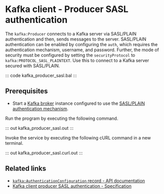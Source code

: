 # Kafka client - Producer SASL authentication

The `kafka:Producer` connects to a Kafka server via SASL/PLAIN authentication and then, sends messages to the server. SASL/PLAIN authentication can be enabled by configuring the `auth`, which requires the authentication mechanism, username, and password. Further, the mode of security must be configured by setting the `securityProtocol` to `kafka:PROTOCOL_SASL_PLAINTEXT`. Use this to connect to a Kafka server secured with SASL/PLAIN.

::: code kafka_producer_sasl.bal :::

## Prerequisites
- Start a [Kafka broker](https://kafka.apache.org/quickstart) instance configured to use the [SASL/PLAIN authentication mechanism](https://docs.confluent.io/platform/current/kafka/authentication_sasl/authentication_sasl_plain.html#sasl-plain-overview).

Run the program by executing the following command.

::: out kafka_producer_sasl.out :::

Invoke the service by executing the following cURL command in a new terminal.

::: out kafka_producer_sasl.curl.out :::

## Related links
- [`kafka:AuthenticationConfiguration` record - API documentation](https://lib.ballerina.io/ballerinax/kafka/latest/records/AuthenticationConfiguration)
- [Kafka client producer SASL authentication - Specification](https://github.com/ballerina-platform/module-ballerinax-kafka/blob/master/docs/spec/spec.md#322-secure-client)
